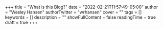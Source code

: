 +++
title = "What is this Blog?"
date = "2022-02-21T11:57:49-05:00"
author = "Wesley Hansen"
authorTwitter = "wrhansen"
cover = ""
tags = []
keywords = []
description = ""
showFullContent = false
readingTime = true
draft = true
+++
